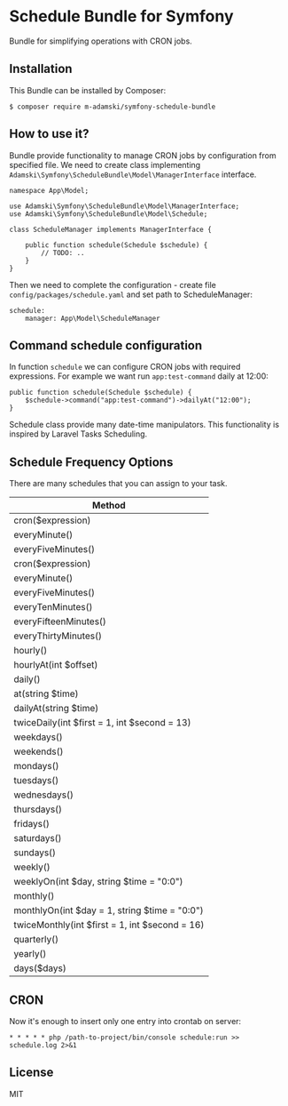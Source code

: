 # Schedule Bundle for Symfony

Bundle for simplifying operations with CRON jobs.

## Installation

This Bundle can be installed by Composer:

```
$ composer require m-adamski/symfony-schedule-bundle
```

## How to use it?

Bundle provide functionality to manage CRON jobs by configuration from specified file.
We need to create class implementing ``Adamski\Symfony\ScheduleBundle\Model\ManagerInterface`` interface.

```(php)
namespace App\Model;

use Adamski\Symfony\ScheduleBundle\Model\ManagerInterface;
use Adamski\Symfony\ScheduleBundle\Model\Schedule;

class ScheduleManager implements ManagerInterface {

    public function schedule(Schedule $schedule) {
        // TODO: ..
    }
}
```

Then we need to complete the configuration - create file ``config/packages/schedule.yaml`` and set path to ScheduleManager:

```(yaml)
schedule:
    manager: App\Model\ScheduleManager
```

## Command schedule configuration

In function ``schedule`` we can configure CRON jobs with required expressions.
For example we want run ``app:test-command`` daily at 12:00:

```(php)
public function schedule(Schedule $schedule) {
    $schedule->command("app:test-command")->dailyAt("12:00");
}
```

Schedule class provide many date-time manipulators. This functionality is inspired by Laravel Tasks Scheduling.

## Schedule Frequency Options

There are many schedules that you can assign to your task.

| Method                                         |
| ---------------------------------------------- |
| cron($expression)                              |
| everyMinute()                                  |
| everyFiveMinutes()                             |
| cron($expression)                              |
| everyMinute()                                  |
| everyFiveMinutes()                             |
| everyTenMinutes()                              |
| everyFifteenMinutes()                          |
| everyThirtyMinutes()                           |
| hourly()                                       |
| hourlyAt(int $offset)                          |
| daily()                                        |
| at(string $time)                               |
| dailyAt(string $time)                          |
| twiceDaily(int $first = 1, int $second = 13)   |
| weekdays()                                     |
| weekends()                                     |
| mondays()                                      |
| tuesdays()                                     |
| wednesdays()                                   |
| thursdays()                                    |
| fridays()                                      |
| saturdays()                                    |
| sundays()                                      |
| weekly()                                       |
| weeklyOn(int $day, string $time = "0:0")       |
| monthly()                                      |
| monthlyOn(int $day = 1, string $time = "0:0")  |
| twiceMonthly(int $first = 1, int $second = 16) |
| quarterly()                                    |
| yearly()                                       |
| days($days)                                    |

## CRON

Now it's enough to insert only one entry into crontab on server:

```
* * * * * php /path-to-project/bin/console schedule:run >> schedule.log 2>&1
```

## License

MIT
